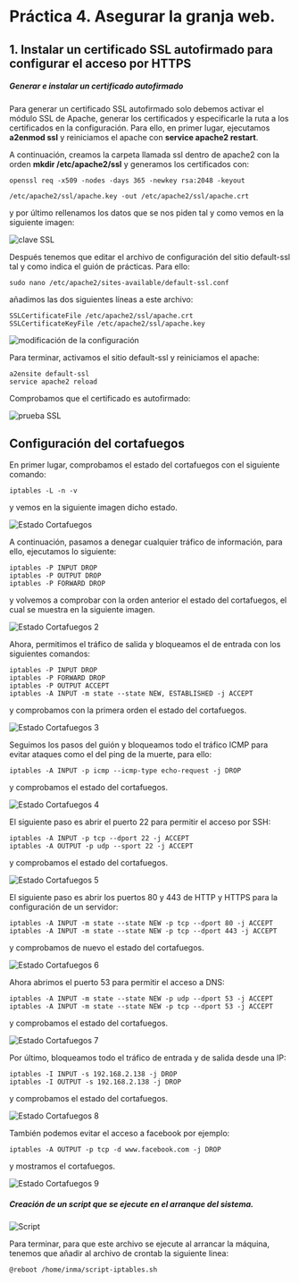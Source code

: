 # Práctica 4. Asegurar la granja web. #

## 1. Instalar un certificado SSL autofirmado para configurar el acceso por HTTPS ##

##### Generar e instalar un certificado autofirmado #####

Para generar un certificado SSL autofirmado solo debemos activar el módulo SSL de Apache, generar los certificados y especificarle la ruta a los certificados en la configuración. 
Para ello, en primer lugar, ejecutamos **a2enmod ssl** y reiniciamos el apache con **service apache2 restart**.

A continuación, creamos la carpeta llamada ssl dentro de apache2 con la orden **mkdir /etc/apache2/ssl** y generamos los certificados con:
	
	openssl req -x509 -nodes -days 365 -newkey rsa:2048 -keyout 
	
	/etc/apache2/ssl/apache.key -out /etc/apache2/ssl/apache.crt

y por último rellenamos los datos que se nos piden tal y como vemos en la siguiente imagen:

![clave SSL](https://github.com/inmacoboa/SWAP1617/blob/master/Practica4/imagenes/claveSSL.png)

Después tenemos que editar el archivo de configuración del sitio default-ssl tal y como indica el guión de prácticas. Para ello:

	sudo nano /etc/apache2/sites-available/default-ssl.conf

añadimos las dos siguientes líneas a este archivo:

	SSLCertificateFile /etc/apache2/ssl/apache.crt
	SSLCertificateKeyFile /etc/apache2/ssl/apache.key

![modificación de la configuración](https://github.com/inmacoboa/SWAP1617/blob/master/Practica4/imagenes/modConf.png)

Para terminar, activamos el sitio default-ssl y reiniciamos el apache:

	a2ensite default-ssl
	service apache2 reload

Comprobamos que el certificado es autofirmado:

![prueba SSL](https://github.com/inmacoboa/SWAP1617/blob/master/Practica4/imagenes/pruebaSSL.png)

## Configuración del cortafuegos ##

En primer lugar, comprobamos el estado del cortafuegos con el siguiente comando:

	iptables -L -n -v

y vemos en la siguiente imagen dicho estado.

![Estado Cortafuegos](https://github.com/inmacoboa/SWAP1617/blob/master/Practica4/imagenes/estadoCortaguegos.png)

A continuación, pasamos a denegar cualquier tráfico de información, para ello, ejecutamos lo siguiente:

	iptables -P INPUT DROP
	iptables -P OUTPUT DROP
	iptables -P FORWARD DROP

y volvemos a comprobar con la orden anterior el estado del cortafuegos, el cual se muestra en la siguiente imagen.

![Estado Cortafuegos 2](https://github.com/inmacoboa/SWAP1617/blob/master/Practica4/imagenes/estadoCortaguegos2.png)

Ahora, permitimos el tráfico de salida y bloqueamos el de entrada con los siguientes comandos:

	iptables -P INPUT DROP
	iptables -P FORWARD DROP
	iptables -P OUTPUT ACCEPT
	iptables -A INPUT -m state --state NEW, ESTABLISHED -j ACCEPT 

y comprobamos con la primera orden el estado del cortafuegos.

![Estado Cortafuegos 3](https://github.com/inmacoboa/SWAP1617/blob/master/Practica4/imagenes/estadoCortaguegos3.png)

Seguimos los pasos del guión y bloqueamos todo el tráfico ICMP para evitar ataques como el del ping de la muerte, para ello:

	iptables -A INPUT -p icmp --icmp-type echo-request -j DROP

y comprobamos el estado del cortafuegos.

![Estado Cortafuegos 4](https://github.com/inmacoboa/SWAP1617/blob/master/Practica4/imagenes/estadoCortaguegos4.png)

El siguiente paso es abrir el puerto 22 para permitir el acceso por SSH:

	iptables -A INPUT -p tcp --dport 22 -j ACCEPT
	iptables -A OUTPUT -p udp --sport 22 -j ACCEPT

y comprobamos el estado del cortafuegos.

![Estado Cortafuegos 5](https://github.com/inmacoboa/SWAP1617/blob/master/Practica4/imagenes/estadoCortaguegos5.png)

El siguiente paso es abrir los puertos 80 y 443 de HTTP y HTTPS para la configuración de un servidor:

	iptables -A INPUT -m state --state NEW -p tcp --dport 80 -j ACCEPT
	iptables -A INPUT -m state --state NEW -p tcp --dport 443 -j ACCEPT

y comprobamos de nuevo el estado del cortafuegos.

![Estado Cortafuegos 6](https://github.com/inmacoboa/SWAP1617/blob/master/Practica4/imagenes/estadoCortaguegos6.png)

Ahora abrimos el puerto 53 para permitir el acceso a DNS:

	iptables -A INPUT -m state --state NEW -p udp --dport 53 -j ACCEPT
	iptables -A INPUT -m state --state NEW -p tcp --dport 53 -j ACCEPT 

y comprobamos el estado del cortafuegos.

![Estado Cortafuegos 7](https://github.com/inmacoboa/SWAP1617/blob/master/Practica4/imagenes/estadoCortaguegos7.png)

Por último, bloqueamos todo el tráfico de entrada y de salida desde una IP:

	iptables -I INPUT -s 192.168.2.138 -j DROP
	iptables -I OUTPUT -s 192.168.2.138 -j DROP

y comprobamos el estado del cortafuegos.

![Estado Cortafuegos 8](https://github.com/inmacoboa/SWAP1617/blob/master/Practica4/imagenes/estadoCortaguegos8.png)

También podemos evitar el acceso a facebook por ejemplo:

	iptables -A OUTPUT -p tcp -d www.facebook.com -j DROP

y mostramos el cortafuegos.

![Estado Cortafuegos 9](https://github.com/inmacoboa/SWAP1617/blob/master/Practica4/imagenes/estadoCortaguegos9.png)

##### Creación de un script que se ejecute en el arranque del sistema. #####

![Script](https://github.com/inmacoboa/SWAP1617/blob/master/Practica4/imagenes/script.png)

Para terminar, para que este archivo se ejecute al arrancar la máquina, tenemos que añadir al archivo de crontab la siguiente linea:

	@reboot /home/inma/script-iptables.sh 